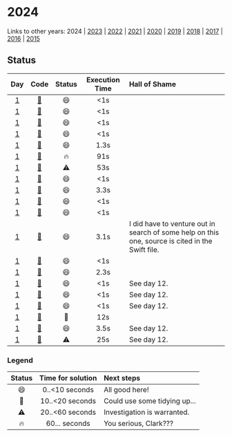 # 2024

Links to other years: 
2024 | 
[2023](https://github.com/Wave39/AdventOfCode/blob/master/AdventOfCode/Puzzles/2023/README.md) |
[2022](https://github.com/Wave39/AdventOfCode/blob/master/AdventOfCode/Puzzles/2022/README.md) |
[2021](https://github.com/Wave39/AdventOfCode/blob/master/AdventOfCode/Puzzles/2021/README.md) |
[2020](https://github.com/Wave39/AdventOfCode/blob/master/AdventOfCode/Puzzles/2020/README.md) |
[2019](https://github.com/Wave39/AdventOfCode/blob/master/AdventOfCode/Puzzles/2019/README.md) |
[2018](https://github.com/Wave39/AdventOfCode/blob/master/AdventOfCode/Puzzles/2018/README.md) |
[2017](https://github.com/Wave39/AdventOfCode/blob/master/AdventOfCode/Puzzles/2017/README.md) |
[2016](https://github.com/Wave39/AdventOfCode/blob/master/AdventOfCode/Puzzles/2016/README.md) |
[2015](https://github.com/Wave39/AdventOfCode/blob/master/AdventOfCode/Puzzles/2015/README.md)

## Status

| Day | Code | Status | Execution Time | Hall of Shame |
| :---: | :---: | :---: | :---: | :--- |
| [1](https://adventofcode.com/2024/day/1) | [:book:](https://github.com/Wave39/AdventOfCode/blob/master/AdventOfCode/Puzzles/2024/Puzzle_2024_01.swift) | :smile: | <1s |
| [1](https://adventofcode.com/2024/day/2) | [:book:](https://github.com/Wave39/AdventOfCode/blob/master/AdventOfCode/Puzzles/2024/Puzzle_2024_02.swift) | :smile: | <1s |
| [1](https://adventofcode.com/2024/day/3) | [:book:](https://github.com/Wave39/AdventOfCode/blob/master/AdventOfCode/Puzzles/2024/Puzzle_2024_03.swift) | :smile: | <1s |
| [1](https://adventofcode.com/2024/day/4) | [:book:](https://github.com/Wave39/AdventOfCode/blob/master/AdventOfCode/Puzzles/2024/Puzzle_2024_04.swift) | :smile: | <1s |
| [1](https://adventofcode.com/2024/day/5) | [:book:](https://github.com/Wave39/AdventOfCode/blob/master/AdventOfCode/Puzzles/2024/Puzzle_2024_05.swift) | :smile: | 1.3s |
| [1](https://adventofcode.com/2024/day/6) | [:book:](https://github.com/Wave39/AdventOfCode/blob/master/AdventOfCode/Puzzles/2024/Puzzle_2024_06.swift) | :fire: | 91s |
| [1](https://adventofcode.com/2024/day/7) | [:book:](https://github.com/Wave39/AdventOfCode/blob/master/AdventOfCode/Puzzles/2024/Puzzle_2024_07.swift) | :warning: | 53s |
| [1](https://adventofcode.com/2024/day/8) | [:book:](https://github.com/Wave39/AdventOfCode/blob/master/AdventOfCode/Puzzles/2024/Puzzle_2024_08.swift) | :smile: | <1s |
| [1](https://adventofcode.com/2024/day/9) | [:book:](https://github.com/Wave39/AdventOfCode/blob/master/AdventOfCode/Puzzles/2024/Puzzle_2024_09.swift) | :smile: | 3.3s |
| [1](https://adventofcode.com/2024/day/10) | [:book:](https://github.com/Wave39/AdventOfCode/blob/master/AdventOfCode/Puzzles/2024/Puzzle_2024_10.swift) | :smile: | <1s |
| [1](https://adventofcode.com/2024/day/11) | [:book:](https://github.com/Wave39/AdventOfCode/blob/master/AdventOfCode/Puzzles/2024/Puzzle_2024_11.swift) | :smile: | <1s |
| [1](https://adventofcode.com/2024/day/12) | [:book:](https://github.com/Wave39/AdventOfCode/blob/master/AdventOfCode/Puzzles/2024/Puzzle_2024_12.swift) | :smile: | 3.1s | I did have to venture out in search of some help on this one, source is cited in the Swift file. |
| [1](https://adventofcode.com/2024/day/13) | [:book:](https://github.com/Wave39/AdventOfCode/blob/master/AdventOfCode/Puzzles/2024/Puzzle_2024_13.swift) | :smile: | <1s |
| [1](https://adventofcode.com/2024/day/14) | [:book:](https://github.com/Wave39/AdventOfCode/blob/master/AdventOfCode/Puzzles/2024/Puzzle_2024_14.swift) | :smile: | 2.3s |
| [1](https://adventofcode.com/2024/day/15) | [:book:](https://github.com/Wave39/AdventOfCode/blob/master/AdventOfCode/Puzzles/2024/Puzzle_2024_15.swift) | :smile: | <1s | See day 12. |
| [1](https://adventofcode.com/2024/day/16) | [:book:](https://github.com/Wave39/AdventOfCode/blob/master/AdventOfCode/Puzzles/2024/Puzzle_2024_16.swift) | :smile: | <1s | See day 12. |
| [1](https://adventofcode.com/2024/day/17) | [:book:](https://github.com/Wave39/AdventOfCode/blob/master/AdventOfCode/Puzzles/2024/Puzzle_2024_17.swift) | :smile: | <1s | See day 12. |
| [1](https://adventofcode.com/2024/day/18) | [:book:](https://github.com/Wave39/AdventOfCode/blob/master/AdventOfCode/Puzzles/2024/Puzzle_2024_18.swift) | :eyes: | 12s | 
| [1](https://adventofcode.com/2024/day/19) | [:book:](https://github.com/Wave39/AdventOfCode/blob/master/AdventOfCode/Puzzles/2024/Puzzle_2024_19.swift) | :smile: | 3.5s | See day 12. |
| [1](https://adventofcode.com/2024/day/20) | [:book:](https://github.com/Wave39/AdventOfCode/blob/master/AdventOfCode/Puzzles/2024/Puzzle_2024_20.swift) | :warning: | 25s | See day 12. |

### Legend

| Status | Time for solution | Next steps |
| :---: | :---: | :--- |
| :smile: | 0..<10 seconds | All good here! |
| :eyes: | 10..<20 seconds | Could use some tidying up... |
| :warning: | 20..<60 seconds | Investigation is warranted. |
| :fire: | 60... seconds | You serious, Clark??? |


